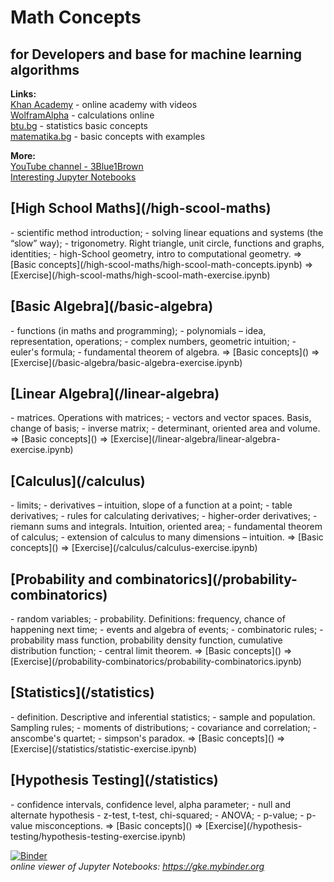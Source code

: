 # Math Concepts
## for Developers and base for machine learning algorithms

**Links:**  
[Khan Academy](https://bg.khanacademy.org/math) - online academy with videos  
[WolframAlpha](https://www.wolframalpha.com/) - calculations online  
[btu.bg](https://www.btu.bg/statexcel/) - statistics basic concepts  
[matematika.bg](https://www.matematika.bg/) - basic concepts with examples

**More:**  
[YouTube channel - 3Blue1Brown](https://www.youtube.com/channel/UCYO_jab_esuFRV4b17AJtAw)  
[Interesting Jupyter Notebooks](https://github.com/jupyter/jupyter/wiki/A-gallery-of-interesting-Jupyter-Notebooks)  

<h2>[High School Maths](/high-scool-maths)</h2>
- scientific method introduction;
- solving linear equations and systems (the “slow” way);
- trigonometry. Right triangle, unit circle, functions and graphs, identities;
- high-School geometry, intro to computational geometry.  
=> [Basic concepts](/high-scool-maths/high-scool-math-concepts.ipynb)  
=> [Exercise](/high-scool-maths/high-scool-math-exercise.ipynb)  
  
<h2>[Basic Algebra](/basic-algebra)</h2>
- functions (in maths and programming);
- polynomials – idea, representation, operations;
- complex numbers, geometric intuition;
- euler's formula;
- fundamental theorem of algebra.  
=> [Basic concepts]()  
=> [Exercise](/basic-algebra/basic-algebra-exercise.ipynb)
  
<h2>[Linear Algebra](/linear-algebra)</h2>
- matrices. Operations with matrices;
- vectors and vector spaces. Basis, change of basis;
- inverse matrix;
- determinant, oriented area and volume.  
=> [Basic concepts]()  
=> [Exercise](/linear-algebra/linear-algebra-exercise.ipynb)
  
<h2>[Calculus](/calculus)</h2>
- limits;
- derivatives – intuition, slope of a function at a point;
- table derivatives;
- rules for calculating derivatives;
- higher-order derivatives;
- riemann sums and integrals. Intuition, oriented area;
- fundamental theorem of calculus;
- extension of calculus to many dimensions – intuition.  
  => [Basic concepts]()  
  => [Exercise](/calculus/calculus-exercise.ipynb)
  
<h2>[Probability and combinatorics](/probability-combinatorics)</h2>
- random variables;
- probability. Definitions: frequency, chance of happening next time;
- events and algebra of events;
- combinatoric rules;
- probability mass function, probability density function, cumulative distribution function;
- central limit theorem.  
  => [Basic concepts]()  
  => [Exercise](/probability-combinatorics/probability-combinatorics.ipynb)
  
<h2>[Statistics](/statistics)</h2>
- definition. Descriptive and inferential statistics;
- sample and population. Sampling rules;
- moments of distributions;
- covariance and correlation;
- anscombe's quartet;
- simpson's paradox.  
  => [Basic concepts]()  
  => [Exercise](/statistics/statistic-exercise.ipynb)
  
<h2>[Hypothesis Testing](/statistics)</h2>
- confidence intervals, confidence level, alpha parameter;
- null and alternate hypothesis
- z-test, t-test, chi-squared;
- ANOVA;
- p-value;
- p-value misconceptions.  
  => [Basic concepts]()  
  => [Exercise](/hypothesis-testing/hypothesis-testing-exercise.ipynb)
  
  
[![Binder](https://mybinder.org/badge_logo.svg)](https://mybinder.org/v2/gh/simeonemanuilov/math-concepts/master)  
*online viewer of Jupyter Notebooks: https://gke.mybinder.org*